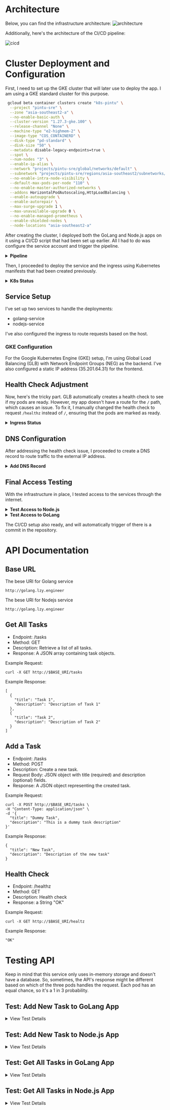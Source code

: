 # Architecture

Below, you can find the infrastructure architecture:
![architecture](./img/architecture.png)

Additionally, here's the architecture of the CI/CD pipeline:

![cicd](./img/cicdPipeline.png)

# Cluster Deployment and Configuration

First, I need to set up the GKE cluster that will later use to deploy the app. I am using a GKE standard cluster for this purpose.

```bash
 gcloud beta container clusters create "k8s-pintu" \
  --project "pintu-sre" \
  --zone "asia-southeast2-a" \
  --no-enable-basic-auth \
  --cluster-version "1.27.3-gke.100" \
  --release-channel "None" \
  --machine-type "e2-highmem-2" \
  --image-type "COS_CONTAINERD" \
  --disk-type "pd-standard" \
  --disk-size "50" \
  --metadata disable-legacy-endpoints=true \
  --spot \
  --num-nodes "3" \
  --enable-ip-alias \
  --network "projects/pintu-sre/global/networks/default" \
  --subnetwork "projects/pintu-sre/regions/asia-southeast2/subnetworks/default" \
  --no-enable-intra-node-visibility \
  --default-max-pods-per-node "110" \
  --no-enable-master-authorized-networks \
  --addons HorizontalPodAutoscaling,HttpLoadBalancing \
  --enable-autoupgrade \
  --enable-autorepair \
  --max-surge-upgrade 1 \
  --max-unavailable-upgrade 0 \
  --no-enable-managed-prometheus \
  --enable-shielded-nodes \
  --node-locations "asia-southeast2-a"
```
After creating the cluster, I deployed both the GoLang and Node.js apps on it using a CI/CD script that had been set up earlier. All I had to do was configure the service account and trigger the pipeline.

<details>
<summary><strong>Pipeline</strong></summary>

![Successful Pipeline](./img/successfulPipeline.png)
</details>

Then, I proceeded to deploy the service and the ingress using Kubernetes manifests that had been created previously.

<details>
<summary><strong>K8s Status</strong></summary>

![K8s Resource Status](./img/getK8sResource.png)
</details>

## Service Setup

I've set up two services to handle the deployments:
- golang-service
- nodejs-service

I've also configured the ingress to route requests based on the host.

### GKE Configuration

For the Google Kubernetes Engine (GKE) setup, I'm using Global Load Balancing (GLB) with Network Endpoint Groups (NEG) as the backend. I've also configured a static IP address (35.201.64.31) for the frontend.

## Health Check Adjustment

Now, here's the tricky part. GLB automatically creates a health check to see if my pods are ready. However, my app doesn't have a route for the `/` path, which causes an issue. To fix it, I manually changed the health check to request `/healthz` instead of `/`, ensuring that the pods are marked as ready.

<details>
<summary><strong>Ingress Status</strong></summary>

![Ingress Ready](./img/ingressReady.png)
</details>

## DNS Configuration

After addressing the health check issue, I proceeded to create a DNS record to route traffic to the external IP address.

<details>
<summary><strong>Add DNS Record</strong></summary>

![DNS Record Configuration](./img/dnsRecord.png)
</details>

## Final Access Testing

With the infrastructure in place, I tested access to the services through the internet.

<details>
<summary><strong>Test Access to Node.js</strong></summary>

![Node.js Access](./img/nodejsOK.png)
</details>

<details>
<summary><strong>Test Access to GoLang</strong></summary>

![GoLang Access](./img/golangOK.png)
</details>



The CI/CD setup also ready, and will automatically trigger of there is a commit in the repository.

# API Documentation
## Base URL
The bese URI for Golang service
```
http://golang.lzy.engineer
```

The bese URI for Nodejs service
```
http://golang.lzy.engineer
```
## Get All Tasks
- Endpoint: /tasks
- Method: GET
- Description: Retrieve a list of all tasks.
- Response: A JSON array containing task objects.

Example Request:
```
curl -X GET http://$BASE_URI/tasks
```

Example Response:
```
[
  {
    "title": "Task 1",
    "description": "Description of Task 1"
  },
  {
    "title": "Task 2",
    "description": "Description of Task 2"
  }
]
```

## Add a Task
- Endpoint: /tasks
- Method: POST
- Description: Create a new task.
- Request Body: JSON object with title (required) and description (optional) fields.
- Response: A JSON object representing the created task.

Example Request:
```
curl -X POST http://$BASE_URI/tasks \
-H "Content-Type: application/json" \
-d '{
  "title": "Dummy Task",
  "description": "This is a dummy task description"
}'
```

Example Response:

```
{
  "title": "New Task",
  "description": "Description of the new task"
}
```

## Health Check
- Endpoint: /healthz
- Method: GET
- Description: Health check
- Response: a String "OK"

Example Request:
```
curl -X GET http://$BASE_URI/healtz
```

Example Response:
```
"OK"
```

# Testing API
Keep in mind that this service only uses in-memory storage and doesn't have a database. So, sometimes, the API's response might be different based on which of the three pods handles the request. Each pod has an equal chance, so it's a 1 in 3 probability.

## Test: Add New Task to GoLang App

<details>
<summary>View Test Details</summary>

![Add Task to GoLang](./img/addTaskGolang.png)

</details>

## Test: Add New Task to Node.js App

<details>
<summary>View Test Details</summary>

![Add Task to Node.js](./img/addTaskNodejs.png)

</details>

## Test: Get All Tasks in GoLang App

<details>
<summary>View Test Details</summary>

![Get Tasks in GoLang](./img/getTasksGolang.png)

</details>

## Test: Get All Tasks in Node.js App

<details>
<summary>View Test Details</summary>

![Get Tasks in Node.js](./img/getTasksNodejs.png)

</details>
